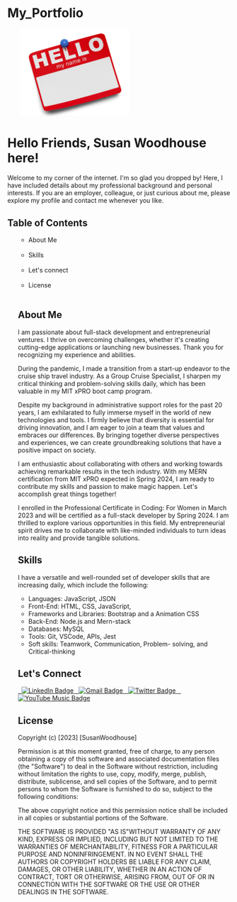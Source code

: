 # My_Portfolio
<!DOCTYPE html>
<html lang="en">
  <body>
    <head>
 <meta charset="UTF-8">
 <meta name="viewport" content="width=device-width, initial-scale=1.0">    
 <img src="https://github.com/SusanWoodhouse/SusanWoodhouse.github.io/blob/14e45946effa14ee251d4e4197f93fb69fe78487/Hello_My_Name_Is.png" class="image" alt="image" width="250" height="auto" />
     
# Hello Friends, Susan Woodhouse here!
 
Welcome to my corner of the internet. I'm so glad you dropped by! Here, I have included details about my professional background and personal interests. If you are an employer, colleague, or just curious about me, please explore my profile and contact me whenever you like.

## Table of Contents

<ul style="list-style: circle">
<ul>                                        
<li>About Me</li><br/>
<li>Skills</li><br/>
<li>Let's connect</li><br/>
<li>License</li><br/>
</ul>

## About Me

I am passionate about full-stack development and entrepreneurial ventures. I thrive on overcoming challenges, whether it's creating cutting-edge applications or launching new businesses. Thank you for recognizing my experience and abilities.

During the pandemic, I made a transition from a start-up endeavor to the cruise ship travel industry. As a Group Cruise Specialist, I sharpen my critical thinking and problem-solving skills daily, which has been valuable in my MIT xPRO boot camp program.

Despite my background in administrative support roles for the past 20 years, I am exhilarated to fully immerse myself in the world of new technologies and tools. I firmly believe that diversity is essential for driving innovation, and I am eager to join a team that values and embraces our differences. By bringing together diverse perspectives and experiences, we can create groundbreaking solutions that have a positive impact on society.

I am enthusiastic about collaborating with others and working towards achieving remarkable results in the tech industry. With my MERN certification from MIT xPRO expected in Spring 2024, I am ready to contribute my skills and passion to make magic happen. Let's accomplish great things together!

I enrolled in the Professional Certificate in Coding: For Women in March 2023 and will be certified as a full-stack developer by Spring 2024. I am thrilled to explore various opportunities in this field. My entrepreneurial spirit drives me to collaborate with like-minded individuals to turn ideas into reality and provide tangible solutions.

## Skills

I have a versatile and well-rounded set of developer skills that are increasing daily, which include the following:

- Languages: JavaScript, JSON
- Front-End: HTML, CSS, JavaScript,
- Frameworks and Libraries: Bootstrap and a
  Animation CSS
- Back-End: Node.js and Mern-stack
- Databases: MySQL
- Tools: Git, VSCode, APIs, Jest
- Soft skills: Teamwork, Communication, Problem-
  solving, and Critical-thinking

## Let's Connect
 
<a href="https://linkedin.com/in/susan-woodhouse-16860a21b">
  <img src="https://img.shields.io/badge/linkedin-%230077B5.svg?style=for-the-badge&logo=linkedin&logoColor=white" alt="LinkedIn Badge">
</a>
<a href="mailto:susanwoodhouse01@gmail.com">
  <img src="https://img.shields.io/badge/Gmail-D14836?style=for-the-badge&logo=gmail&logoColor=white" alt="Gmail Badge">
</a>


<a href="https://twitter.com/SusanWo01260421">
  <img src="https://img.shields.io/badge/Twitter-%231DA1F2.svg?style=for-the-badge&logo=Twitter&logoColor=white" alt="Twitter Badge">
</a>

<a href="https://youtube.com/SusanWoodhouse">
  <img src="https://img.shields.io/badge/YouTube_Music-FF0000?style=for-the-badge&logo=youtube-music&logoColor=white" alt="YouTube Music Badge">
</a>



## License

Copyright (c) [2023] [SusanWoodhouse]

Permission is at this moment granted, free of charge, to any person obtaining a copy 
of this software and associated documentation files (the "Software") to deal
in the Software without restriction, including without limitation the rights
to use, copy, modify, merge, publish, distribute, sublicense, and sell
copies of the Software, and to permit persons to whom the Software is
furnished to do so, subject to the following conditions:

The above copyright notice and this permission notice shall be included in all
copies or substantial portions of the Software.

THE SOFTWARE IS PROVIDED "AS IS"WITHOUT WARRANTY OF ANY KIND, EXPRESS OR
IMPLIED, INCLUDING BUT NOT LIMITED TO THE WARRANTIES OF MERCHANTABILITY,
FITNESS FOR A PARTICULAR PURPOSE AND NONINFRINGEMENT. IN NO EVENT SHALL THE
AUTHORS OR COPYRIGHT HOLDERS BE LIABLE FOR ANY CLAIM, DAMAGES, OR OTHER
LIABILITY, WHETHER IN AN ACTION OF CONTRACT, TORT OR OTHERWISE, ARISING FROM,
OUT OF OR IN CONNECTION WITH THE SOFTWARE OR THE USE OR OTHER DEALINGS IN THE
SOFTWARE.
</body>
</html>                                


